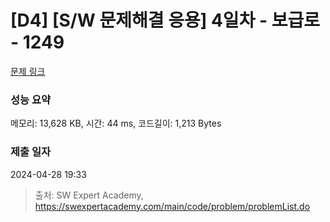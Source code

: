 # [D4] [S/W 문제해결 응용] 4일차 - 보급로 - 1249 

[문제 링크](https://swexpertacademy.com/main/code/problem/problemDetail.do?contestProbId=AV15QRX6APsCFAYD) 

### 성능 요약

메모리: 13,628 KB, 시간: 44 ms, 코드길이: 1,213 Bytes

### 제출 일자

2024-04-28 19:33



> 출처: SW Expert Academy, https://swexpertacademy.com/main/code/problem/problemList.do